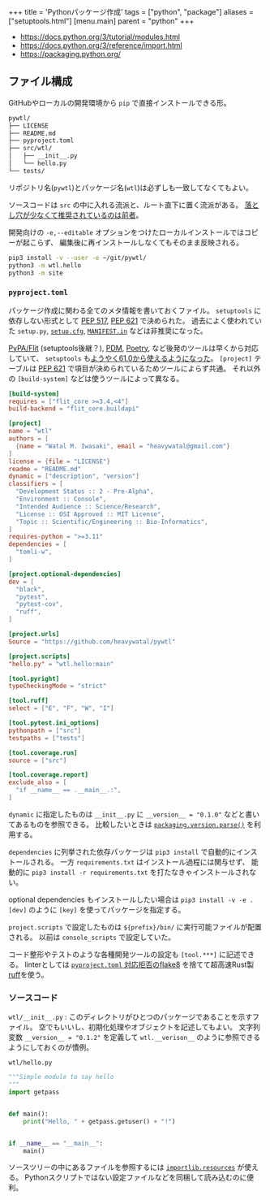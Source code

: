 +++
title = 'Pythonパッケージ作成'
tags = ["python", "package"]
aliases = ["setuptools.html"]
[menu.main]
  parent = "python"
+++

- <https://docs.python.org/3/tutorial/modules.html>
- <https://docs.python.org/3/reference/import.html>
- <https://packaging.python.org/>

## ファイル構成

GitHubやローカルの開発環境から `pip` で直接インストールできる形。

```sh
pywtl/
├── LICENSE
├── README.md
├── pyproject.toml
├── src/wtl/
│   ├── __init__.py
│   └── hello.py
└── tests/
```

リポジトリ名(`pywtl`)とパッケージ名(`wtl`)は必ずしも一致してなくてもよい。

ソースコードは `src` の中に入れる流派と、ルート直下に置く流派がある。
[落とし穴が少なくて推奨されているのは前者](https://docs.pytest.org/explanation/goodpractices.html)。

開発向けの `-e,--editable` オプションをつけたローカルインストールではコピーが起こらず、
編集後に再インストールしなくてもそのまま反映される。

```sh
pip3 install -v --user -e ~/git/pywtl/
python3 -m wtl.hello
python3 -m site
```

### `pyproject.toml`

パッケージ作成に関わる全てのメタ情報を書いておくファイル。
`setuptools` に依存しない形式として
[PEP 517](https://www.python.org/dev/peps/pep-0517),
[PEP 621](https://www.python.org/dev/peps/pep-0621)
で決められた。
過去によく使われていた `setup.py`,
[`setup.cfg`](https://setuptools.pypa.io/en/latest/userguide/declarative_config.html),
[`MANIFEST.in`](https://setuptools.pypa.io/en/latest/userguide/miscellaneous.html)
などは非推奨になった。

[PyPA/Flit](https://flit.readthedocs.io/) (setuptools後継？),
[PDM](https://pdm.fming.dev/),
[Poetry](https://python-poetry.org/),
など後発のツールは早くから対応していて、
`setuptools` も[ようやく61.0から使えるようになった](https://setuptools.pypa.io/en/latest/userguide/pyproject_config.html)。
`[project]` テーブルは [PEP 621](https://www.python.org/dev/peps/pep-0621)
で項目が決められているためツールによらず共通。
それ以外の `[build-system]` などは使うツールによって異なる。

```toml
[build-system]
requires = ["flit_core >=3.4,<4"]
build-backend = "flit_core.buildapi"

[project]
name = "wtl"
authors = [
  {name = "Watal M. Iwasaki", email = "heavywatal@gmail.com"}
]
license = {file = "LICENSE"}
readme = "README.md"
dynamic = ["description", "version"]
classifiers = [
  "Development Status :: 2 - Pre-Alpha",
  "Environment :: Console",
  "Intended Audience :: Science/Research",
  "License :: OSI Approved :: MIT License",
  "Topic :: Scientific/Engineering :: Bio-Informatics",
]
requires-python = ">=3.11"
dependencies = [
  "tomli-w",
]

[project.optional-dependencies]
dev = [
  "black",
  "pytest",
  "pytest-cov",
  "ruff",
]

[project.urls]
Source = "https://github.com/heavywatal/pywtl"

[project.scripts]
"hello.py" = "wtl.hello:main"

[tool.pyright]
typeCheckingMode = "strict"

[tool.ruff]
select = ["E", "F", "W", "I"]

[tool.pytest.ini_options]
pythonpath = ["src"]
testpaths = ["tests"]

[tool.coverage.run]
source = ["src"]

[tool.coverage.report]
exclude_also = [
  "if __name__ == .__main__.:",
]
```

`dynamic` に指定したものは `__init__.py` に `__version__ = "0.1.0"`
などと書いてあるものを参照できる。
比較したいときは
[`packaging.version.parse()`](https://packaging.pypa.io/en/latest/version.html)
を利用する。

`dependencies` に列挙された依存パッケージは
`pip3 install` で自動的にインストールされる。
一方 `requirements.txt` はインストール過程には関与せず、
能動的に `pip3 install -r requirements.txt`
を打たなきゃインストールされない。

optional dependencies もインストールしたい場合は
`pip3 install -v -e .[dev]` のように `[key]` を使ってパッケージを指定する。

`project.scripts` で設定したものは
`${prefix}/bin/` に実行可能ファイルが配置される。
以前は `console_scripts` で設定していた。

コード整形やテストのような各種開発ツールの設定も `[tool.***]` に記述できる。
linterとしては
[`pyproject.toml` 対応拒否のflake8](https://github.com/PyCQA/flake8/issues/234)
を捨てて超高速Rust製[ruff](https://docs.astral.sh/ruff/)を使う。



### ソースコード

`wtl/__init__.py`
: このディレクトリがひとつのパッケージであることを示すファイル。
  空でもいいし、初期化処理やオブジェクトを記述してもよい。
  文字列変数 `__version__ = "0.1.2"` を定義して
  `wtl.__verison__` のように参照できるようにしておくのが慣例。

`wtl/hello.py`
```py
"""Simple module to say hello
"""
import getpass


def main():
    print("Hello, " + getpass.getuser() + "!")


if __name__ == "__main__":
    main()
```

ソースツリーの中にあるファイルを参照するには
[`importlib.resources`](https://docs.python.org/library/importlib.html#module-importlib.resources)
が使える。
Pythonスクリプトではない設定ファイルなどを同梱して読み込むのに便利。
